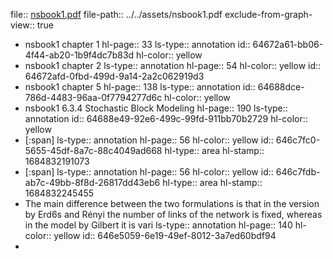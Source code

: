 file:: [nsbook1.pdf](../../assets/book1.pdf)
file-path:: ../../assets/nsbook1.pdf
exclude-from-graph-view:: true

- nsbook1 chapter 1
  hl-page:: 33
  ls-type:: annotation
  id:: 64672a61-bb06-4f44-ab20-1b9f4dc7b83d
  hl-color:: yellow
- nsbook1 chapter 2
  ls-type:: annotation
  hl-page:: 54
  hl-color:: yellow
  id:: 64672afd-0fbd-499d-9a14-2a2c062919d3
- nsbook1 chapter 5
  hl-page:: 138
  ls-type:: annotation
  id:: 64688dce-786d-4483-96aa-0f7794277d6c
  hl-color:: yellow
- nsbook1 6.3.4 Stochastic Block Modeling
  hl-page:: 190
  ls-type:: annotation
  id:: 64688e49-92e6-499c-99fd-911bb70b2729
  hl-color:: yellow
- [:span]
  ls-type:: annotation
  hl-page:: 56
  hl-color:: yellow
  id:: 646c7fc0-5655-45df-8a7c-88c4049ad668
  hl-type:: area
  hl-stamp:: 1684832191073
- [:span]
  ls-type:: annotation
  hl-page:: 56
  hl-color:: yellow
  id:: 646c7fdb-ab7c-49bb-8f8d-26817dd43eb6
  hl-type:: area
  hl-stamp:: 1684832245455
- The main difference between the two formulations is that in the version by Erd6s and Rényi the number of links of the network is fixed, whereas in the model by Gilbert it is vari
  ls-type:: annotation
  hl-page:: 140
  hl-color:: yellow
  id:: 646e5059-6e19-49ef-8012-3a7ed60bdf94
-